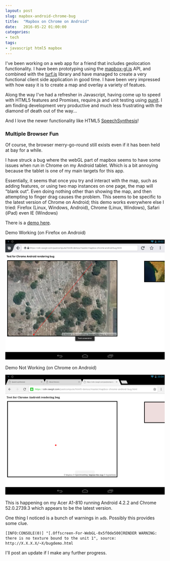 ```yaml
---
layout: post
slug: mapbox-android-chrome-bug
title:  "Mapbox on Chrome on Android"
date:   2016-05-22 01:00:00
categories:
- tech
tags:
- javascript html5 mapbox
---
```


I've been working on a web app for a friend that includes geolocation functionality.
I have been prototyping using the [mapbox-gl.js](https://www.mapbox.com/mapbox-gl-js/api) API, and combined with the [turf.js](http://turfjs.org) library and have managed to create a very functional client side application in good time.
I have been very impressed with how easy it is to create a map and overlay a variety of featues.

Along the way I've had a refresher in Javascript, having come up to speed with HTML5 features and Promises, require.js and unit testing using [qunit](https://qunitjs.com). I am finding development very productive and much less frustrating with the diamond of death out of the way...

And I love the newer functionality like HTML5 [SpeechSynthesis](https://developer.mozilla.org/en-US/docs/Web/API/SpeechSynthesis)!

### Multiple Browser Fun

Of course, the browser merry-go-round still exists even if it has been held at bay for a while.

I have struck a bug where the webGL part of mapbox seems to have some issues when run in Chrome on my Android tablet. Which is a bit annoying because the tablet is one of my main targets for this app.

Essentially, it seems that once you try and interact with the map, such as adding features, or using two map instances on one page, the map will "blank out". Even doing nothing other than showing the map, and then attempting to finger drag causes the problem. This seems to be specific to the latest version of Chrome on Android; this demo works everywhere else I tried: Firefox (Linux, Windows, Android), Chrome (Linux, Windows), Safari (iPad) even IE (Windows)

There is a [demo here](https://pastcompute.github.io/html5-demos/).

Demo Working (on Firefox on Android)

<img src="/public/2016-05-22_19.54.30.png" alt="Not Working on Chrome" class="inline"/>

Demo Not Working (on Chrome on Android)

<img src="/public/2016-05-22_19.54.21.png" alt="Working on Firefox" class="inline"/>

This is happening on my Acer A1-810 running Android 4.2.2 and Chrome 52.0.2739.3 which appears to be the latest version.

One thing I noticed is a bunch of warnings in `adb`. Possibly this provides some clue.

```
[INFO:CONSOLE(0)] "[.Offscreen-For-WebGL-0x5f0de500]RENDER WARNING: there is no texture bound to the unit 1", source: http://X.X.X.X/~X/bugdemo.html
```

I'll post an update if I make any further progress.

